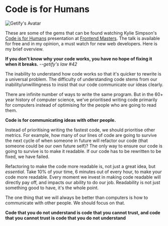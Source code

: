# Code is for Humans

![Getify's Avatar](https://dev-to-uploads.s3.amazonaws.com/i/hefljg5gzis7dvnt2dq5.png)

These are some of the gems that can be found watching Kylie Simpson's [Code is for Humans](https://frontendmasters.com/teachers/kyle-simpson/code-is-for-humans/) presentation at [Frontend Masters](https://frontendmasters.com). The talk is available for free and in my opinion, a must watch for new web developers. Here is my brief overview.

**If you don't know why your code works, you have no hope of fixing it when it breaks.** _--getify's law #42_

The inability to understand how code works so that it's quicker to rewrite is a universal problem. The difficulty of understanding code stems from our inability/unwillingness to insist that our code communicate our ideas clearly.

There are infinite number of ways to write the same program. But in the 60+ year history of computer science, we've prioritised writing code primarily for computers instead of optimising for the people who are going to read them.

**Code is for communicating ideas with other people.**

Instead of prioritising writing the fastest code, we should prioritise other metrics. For example, how many of our lines of code are going to survive the next cycle of when someone in future will refactor our code (that someone could be our own future self)? The only way to ensure our code is going to survive is to make it readable. If our code has to be rewritten to be fixed, we have failed.

Refactoring to make the code more readable is, not just a great idea, but _essential_. Take 10% of your time, 6 minutes out of every hour, to make your code more readable. Every moment we invest in making code readable will directly pay off, and impacts our ability to do our job. Readability is not just something good to have, it's the whole point.

The one thing that we will always be better than computers is how to communicate with other people. We should focus on that.

**Code that you do not understand is code that you cannot trust, and code that you cannot trust is code that you do not understand**

